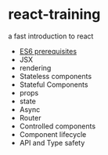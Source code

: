 # react-training
a fast introduction to react

- [ES6 prerequisites](docs/ES6.md)
- JSX
- rendering
- Stateless components
- Stateful Components
- props
- state
- Async
- Router
- Controlled components
- Component lifecycle
- API and Type safety
